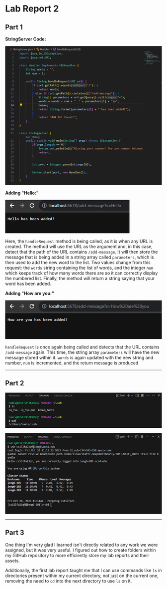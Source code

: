 # Lab Report 2

## Part 1

**StringServer Code:**

![Image](../labreport2-images/code.png)

**Adding "Hello:"**

![Image](../labreport2-images/add-message1.png)

Here, the `handleRequest` method is being called, as it is when any URL is created. The method will use the URL as the argument and, in this case, detect that the path of the URL contains `/add-message`. It will then store the message that is being added in a string array called `parameters`, which is then used to add the new word to the list. Two values change from this request: the `words` string containing the list of words, and the integer `num` which keeps track of how many words there are so it can correctly display the numbered list. Finally, the method will return a string saying that your word has been added.

**Adding "How are you:"**

![Image](../labreport2-images/add-message2.png)

`handleRequest` is once again being called and detects that the URL contains `/add-message` again. This time, the string array `parameters` will have the new message stored within it. `words` is again updated with the new string and number, `num` is incremented, and the return message is produced.

---

## Part 2

![Image](../labreport2-images/keys.png)

![Image](../labreport2-images/ssh-login.png)

---

## Part 3

One thing I'm very glad I learned isn't directly related to any work we were assigned, but it was very useful. I figured out how to create folders within my GitHub repository to more efficiently store my lab reports and their assets.

Additionally, the first lab report taught me that I can use commands like `ls` in directories present within my current directory, not just on the current one, removing the need to `cd` into the next directory to use `ls` on it.
